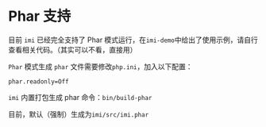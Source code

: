 # Phar 支持

目前 `imi` 已经完全支持了 Phar 模式运行，在`imi-demo`中给出了使用示例，请自行查看相关代码。（其实可以不看，直接用）

`Phar` 模式生成 `phar` 文件需要修改`php.ini`，加入以下配置：

```
phar.readonly=Off
```

`imi` 内置打包生成 phar 命令：`bin/build-phar`

目前，默认（强制）生成为`imi/src/imi.phar`